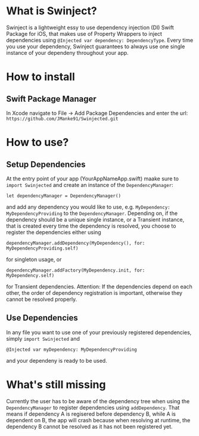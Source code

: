 # What is Swinject?
Swinject is a lightweight essy to use dependency injection (DI) Swift Package for iOS, that makes use of Property Wrappers to inject dependencies using `@Injected var dependency: DependencyType`. Every time you use your dependency, Swinject guarantees to always use one single instance of your dependeny throughout your app.

# How to install
## Swift Package Manager
In Xcode navigate to File -> Add Package Dependencies and enter the url: `https://github.com/JManke91/Swinjected.git`

# How to use?
## Setup Dependencies
At the entry point of your app (YourAppNameApp.swift) maake sure to `import Swinjected` and create an instance of the `DependencyManager`:
```
let dependencyManager = DependencyManager()
```
and add any dependency you would like to use, e.g. `MyDependency: MyDependencyProviding` to the `DependencyManager`. Depending on, if the dependency should be a unique single instance, or a Transient instance, that is created every time the dependency is resolved, you choose to register the dependencies either using
```
dependencyManager.addDependency(MyDependency(), for: MyDependencyProviding.self)
```
for singleton usage, or
```
dependencyManager.addFactory(MyDependency.init, for: MyDependency.self)
```
for Transient dependencies. Attention: If the dependencies depend on each other, the order of dependency registration is important, otherwise they cannot be resolved properly.

## Use Dependencies
In any file you want to use one of your previously registered dependencies, simply `import Swinjected` and 
```
@Injected var myDependency: MyDependencyProviding
```
and your dependeny is ready to be used.

# What's still missing
Currently the user has to be aware of the dependency tree when using the `DependencyManager` to register dependencies using `addDependency`. That means if dependency A is regisered before dependency B, while A is dependent on B, the app will crash because when resolving at runtime, the dependency B cannot be resolved as it has not been registered yet.
